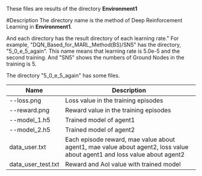 These files are results of the directory **Environment1**

#Description
The directory name is the method of Deep Reinforcement Learning in **Environment1**.

And each directory has the result directory of each learning rate."
For example, "DQN_Based_for_MARL_Method(BS)/SN5" has the directory, "5_0_e_5_again".
This name means that learning rate is 5.0e-5 and the second training.
And "SN5" shows the numbers of Ground Nodes in the training is 5.

The directory "5_0_e_5_again" has some files.


| **Name**  |  **Description**  |
| --  |  --  |
| --loss.png  |  Loss value in the training episodes  |
| --reward.png  |  Reward value in the training episodes  |
| --model_1.h5  |  Trained model of agent1   |
| --model_2.h5  |  Trained model of agent2  |
| data_user.txt  |  Each episode reward, mae value about agent1, mae value about agent2, loss value about agent1 and loss value about agent2 |
| data_user_test.txt  |  Reward and AoI value with trained model  |
